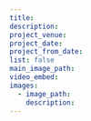 ```yaml
---
title:
description:
project_venue:
project_date:
project_from_date:
list: false
main_image_path:
video_embed:
images:
  - image_path:
    description:
---
```

